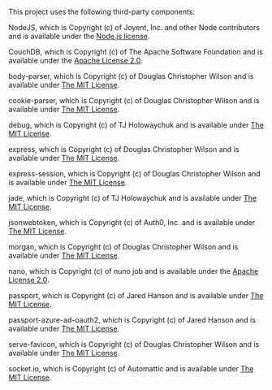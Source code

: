 This project uses the following third-party components:

NodeJS, which is Copyright (c) of Joyent, Inc. and other Node contributors and is available under the [Node.js license](https://raw.githubusercontent.com/nodejs/node/master/LICENSE).

CouchDB, which is Copyright (c) of The Apache Software Foundation and is available under the [Apache License 2.0](http://www.apache.org/licenses/LICENSE-2.0).

body-parser, which is Copyright (c) of Douglas Christopher Wilson and is available under [The MIT License](https://raw.githubusercontent.com/expressjs/body-parser/master/LICENSE).

cookie-parser, which is Copyright (c) of Douglas Christopher Wilson and is available under [The MIT License](https://raw.githubusercontent.com/expressjs/cookie-parser/master/LICENSE).

debug, which is Copyright (c) of TJ Holowaychuk and is available under [The MIT License](http://opensource.org/licenses/MIT).

express, which is Copyright (c) of Douglas Christopher Wilson and is available under [The MIT License](https://raw.githubusercontent.com/strongloop/express/master/LICENSE).

express-session, which is Copyright (c) of Douglas Christopher Wilson and is available under [The MIT License](https://raw.githubusercontent.com/expressjs/session/master/LICENSE).

jade, which is Copyright (c) of TJ Holowaychuk and is available under [The MIT License](https://raw.githubusercontent.com/jadejs/jade/master/LICENSE).

jsonwebtoken, which is Copyright (c) of Auth0, Inc. and is available under [The MIT License](https://raw.githubusercontent.com/auth0/node-jsonwebtoken/master/LICENSE).

morgan, which is Copyright (c) of Douglas Christopher Wilson and is available under [The MIT License](https://raw.githubusercontent.com/expressjs/morgan/master/LICENSE).

nano, which is Copyright (c) of nuno job and is available under the [Apache License 2.0](http://opensource.org/licenses/Apache-2.0).

passport, which is Copyright (c) of Jared Hanson and is available under [The MIT License](http://opensource.org/licenses/MIT).

passport-azure-ad-oauth2, which is Copyright (c) of Jared Hanson and is available under [The MIT License](http://opensource.org/licenses/MIT).

serve-favicon, which is Copyright (c) of Douglas Christopher Wilson and is available under [The MIT License](https://raw.githubusercontent.com/expressjs/serve-favicon/master/LICENSE).

socket.io, which is Copyright (c) of Automattic and is available under [The MIT License](https://raw.githubusercontent.com/socketio/socket.io/master/LICENSE).